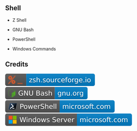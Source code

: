 Shell
-----

- Z Shell

- GNU Bash

- PowerShell

- Windows Commands

Credits
-------
[![image](
Credits/zsh.sourceforge.io.svg)](https://zsh.sourceforge.io/)  
[![image](
Credits/GNU-Bash-gnu.org.svg)](https://gnu.org/software/bash/)  
[![image](
Credits/PowerShell-microsoft.com.svg)](https://microsoft.com/powershell/)  
[![image](
Credits/Windows-Server-microsoft.com.svg)](https://microsoft.com/windows-server/)
